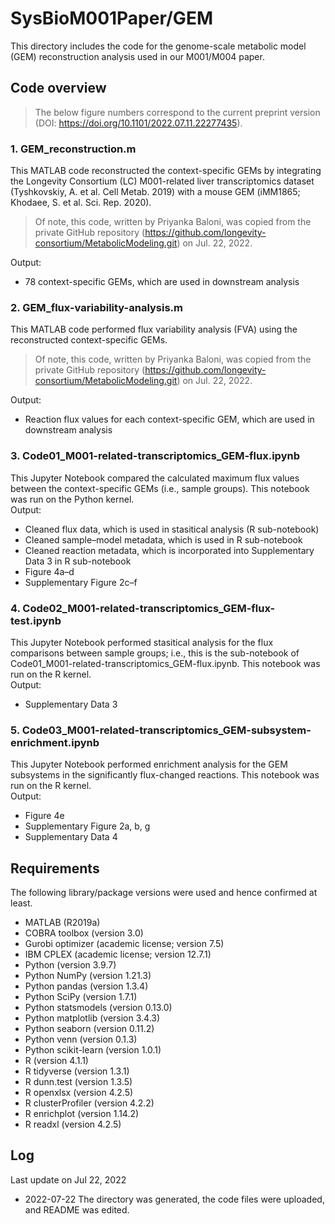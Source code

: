 # SysBioM001Paper/GEM
This directory includes the code for the genome-scale metabolic model (GEM) reconstruction analysis used in our M001/M004 paper.  

## Code overview  
> The below figure numbers correspond to the current preprint version (DOI: https://doi.org/10.1101/2022.07.11.22277435).  

### 1. GEM_reconstruction.m  
This MATLAB code reconstructed the context-specific GEMs by integrating the Longevity Consortium (LC) M001-related liver transcriptomics dataset (Tyshkovskiy, A. et al. Cell Metab. 2019) with a mouse GEM (iMM1865; Khodaee, S. et al. Sci. Rep. 2020).  
> Of note, this code, written by Priyanka Baloni, was copied from the private GitHub repository (https://github.com/longevity-consortium/MetabolicModeling.git) on Jul. 22, 2022.  

Output:  
* 78 context-specific GEMs, which are used in downstream analysis  

### 2. GEM_flux-variability-analysis.m  
This MATLAB code performed flux variability analysis (FVA) using the reconstructed context-specific GEMs.  
> Of note, this code, written by Priyanka Baloni, was copied from the private GitHub repository (https://github.com/longevity-consortium/MetabolicModeling.git) on Jul. 22, 2022.  

Output:  
* Reaction flux values for each context-specific GEM, which are used in downstream analysis  

### 3. Code01_M001-related-transcriptomics_GEM-flux.ipynb  
This Jupyter Notebook compared the calculated maximum flux values between the context-specific GEMs (i.e., sample groups). This notebook was run on the Python kernel.  
Output:  
* Cleaned flux data, which is used in stasitical analysis (R sub-notebook)  
* Cleaned sample–model metadata, which is used in R sub-notebook  
* Cleaned reaction metadata, which is incorporated into Supplementary Data 3 in R sub-notebook  
* Figure 4a–d  
* Supplementary Figure 2c–f  

### 4. Code02_M001-related-transcriptomics_GEM-flux-test.ipynb  
This Jupyter Notebook performed stasitical analysis for the flux comparisons between sample groups; i.e., this is the sub-notebook of Code01_M001-related-transcriptomics_GEM-flux.ipynb. This notebook was run on the R kernel.  
Output:  
* Supplementary Data 3  

### 5. Code03_M001-related-transcriptomics_GEM-subsystem-enrichment.ipynb  
This Jupyter Notebook performed enrichment analysis for the GEM subsystems in the significantly flux-changed reactions. This notebook was run on the R kernel.  
Output:  
* Figure 4e  
* Supplementary Figure 2a, b, g  
* Supplementary Data 4  

## Requirements  
The following library/package versions were used and hence confirmed at least.  
* MATLAB (R2019a)  
* COBRA toolbox (version 3.0)  
* Gurobi optimizer (academic license; version 7.5)  
* IBM CPLEX (academic license; version 12.7.1)  
* Python (version 3.9.7)  
* Python NumPy (version 1.21.3)  
* Python pandas (version 1.3.4)  
* Python SciPy (version 1.7.1)  
* Python statsmodels (version 0.13.0)  
* Python matplotlib (version 3.4.3)  
* Python seaborn (version 0.11.2)  
* Python venn (version 0.1.3)  
* Python scikit-learn (version 1.0.1)  
* R (version 4.1.1)  
* R tidyverse (version 1.3.1)  
* R dunn.test (version 1.3.5)  
* R openxlsx (version 4.2.5)  
* R clusterProfiler (version 4.2.2)  
* R enrichplot (version 1.14.2)  
* R readxl (version 4.2.5)  

## Log  
Last update on Jul 22, 2022  
* 2022-07-22 The directory was generated, the code files were uploaded, and README was edited.  
